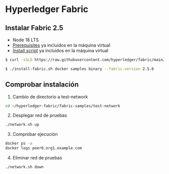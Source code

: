 # Hyperledger Fabric

## Instalar Fabric 2.5

- Node 18 LTS
- [Prerequisites](https://hyperledger-fabric.readthedocs.io/en/release-2.5/prereqs.html) ya incluidos en la máquina virtual
- [Install script](https://hyperledger-fabric.readthedocs.io/en/release-2.5/install.html) ya incluidos en la máquina virtual

```bash
$ curl -sSLO https://raw.githubusercontent.com/hyperledger/fabric/main/scripts/install-fabric.sh && chmod +x install-fabric.sh

$ ./install-fabric.sh docker samples binary --fabric-version 2.5.6
```

## Comprobar instalación


1. Cambio de directorio a test-network

```sh
cd ~/hyperledger-fabric/fabric-samples/test-network
```

2. Desplegar red de pruebas

```sh
./network.sh up
```

3. Comprobar ejecución

```sh
docker ps -a
docker logs peer0.org1.example.com
```

4. Eliminar red de pruebas

```sh
./network.sh down
```
